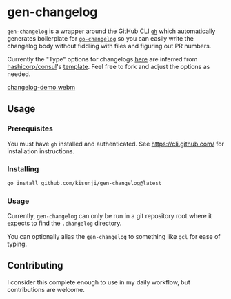 # gen-changelog

`gen-changelog` is a wrapper around the GitHub CLI [`gh`](https://cli.github.com/) which 
automatically generates boilerplate for [`go-changelog`](https://github.com/hashicorp/go-changelog) 
so you can easily write the changelog body without fiddling with files and figuring out PR numbers.

Currently the "Type" options for changelogs [here](https://github.com/kisunji/gen-changelog/blob/v1.0.0/main.go#L16-L24) are inferred from
[hashicorp/consul](https://github.com/hashicorp/consul)'s [template](https://github.com/hashicorp/consul/blob/main/.changelog/changelog.tmpl). Feel free to fork and adjust the options as needed.

[changelog-demo.webm](https://github.com/kisunji/gen-changelog/assets/30640057/ebc210ce-98a9-4478-8746-9243b984f0d7)

## Usage

### Prerequisites

You must have `gh` installed and authenticated. See https://cli.github.com/ for installation instructions.

### Installing

```sh
go install github.com/kisunji/gen-changelog@latest
```

### Usage

Currently, `gen-changelog` can only be run in a git repository root where it expects to find the `.changelog` directory.

You can optionally alias the `gen-changelog` to something like `gcl` for ease of typing.

## Contributing

I consider this complete enough to use in my daily workflow, but contributions are welcome.
